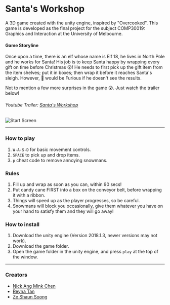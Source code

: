 # Santa's Workshop

A 3D game created with the unity engine, inspired by "Overcooked". This game is developed as the final project for the subject COMP30019: Graphics and Interaction at the University of Melbourne.

#### Game Storyline
Once upon a time, there is an elf whose name is Elf 18, he lives in North Pole and he works for Santa! His job is to keep Santa happy by wrapping every gift on time before Christmas :open_mouth:!
He needs to first pick up the gift item from the item shelves; put it in boxes; then wrap it before it reaches Santa's sleigh. However, :santa: would be Furious if he doesn't see the results.

Not to mention a few more surprises in the game :open_mouth:. Just watch the trailer below!  

 ###### Youtube Trailer: [Santa's Workshop](https://youtu.be/ye6nr7gZGes)  

![Start Screen](https://github.com/Shankskun/santa-workshop/blob/master/images/startscreen.png)  

---

### How to play

1. `W-A-S-D` for basic movement controls.
1. `SPACE` to pick up and drop items.
1. `p` cheat code to remove annoying snowmans.

### Rules
1. Fill up and wrap as soon as you can, within 90 secs!
1. Put candy cane FIRST into a box on the conveyor belt, before wrapping it with a ribbon.
1. Things will speed up as the player progresses, so be careful.
1. Snowmans will block you occasionally, give them whatever you have on your hand to satisfy them and they will go away!

### How to install

1. Download the unity engine (Version 2018.1.3, newer versions may not work).
1. Download the game folder.
1. Open the game folder in the unity engine, and press `play` at the top of the window.

--- 

### Creators 

- [Nick Ang Mink Chen](https://github.com/nickangmc)
- [Reyna Tan](https://github.com/reynat)
- [Ze Shaun Soong](https://github.com/Shankskun)

